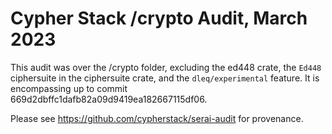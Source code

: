 # Cypher Stack /crypto Audit, March 2023

This audit was over the /crypto folder, excluding the ed448 crate, the `Ed448`
ciphersuite in the ciphersuite crate, and the `dleq/experimental` feature. It is
encompassing up to commit 669d2dbffc1dafb82a09d9419ea182667115df06.

Please see https://github.com/cypherstack/serai-audit for provenance.
